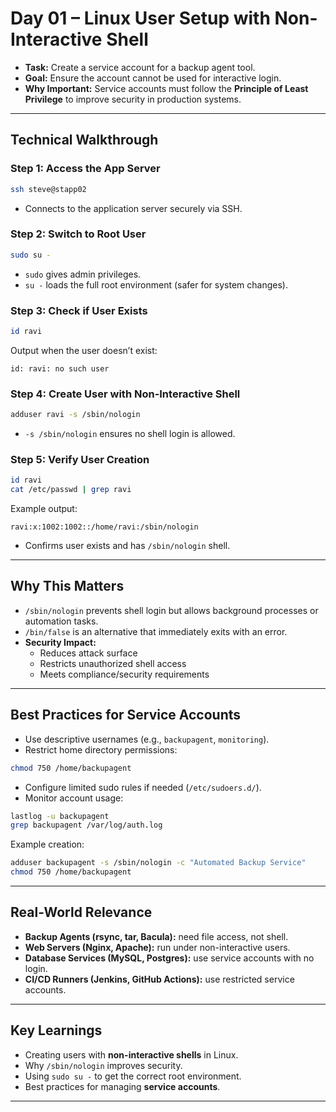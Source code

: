 # Day 01 – Linux User Setup with Non-Interactive Shell

- **Task:** Create a service account for a backup agent tool.
- **Goal:** Ensure the account cannot be used for interactive login.
- **Why Important:** Service accounts must follow the **Principle of Least Privilege** to improve security in production systems.

---

## Technical Walkthrough

### Step 1: Access the App Server
```bash
ssh steve@stapp02
```
- Connects to the application server securely via SSH.

### Step 2: Switch to Root User
```bash
sudo su -
```
- `sudo` gives admin privileges.
- `su -` loads the full root environment (safer for system changes).

### Step 3: Check if User Exists
```bash
id ravi
```
Output when the user doesn’t exist:
```
id: ravi: no such user
```

### Step 4: Create User with Non-Interactive Shell
```bash
adduser ravi -s /sbin/nologin
```
- `-s /sbin/nologin` ensures no shell login is allowed.

### Step 5: Verify User Creation
```bash
id ravi
cat /etc/passwd | grep ravi
```
Example output:
```
ravi:x:1002:1002::/home/ravi:/sbin/nologin
```
- Confirms user exists and has `/sbin/nologin` shell.

---

## Why This Matters
- `/sbin/nologin` prevents shell login but allows background processes or automation tasks.
- `/bin/false` is an alternative that immediately exits with an error.
- **Security Impact:**
  - Reduces attack surface
  - Restricts unauthorized shell access
  - Meets compliance/security requirements

---

## Best Practices for Service Accounts
- Use descriptive usernames (e.g., `backupagent`, `monitoring`).
- Restrict home directory permissions:
```bash
chmod 750 /home/backupagent
```
- Configure limited sudo rules if needed (`/etc/sudoers.d/`).
- Monitor account usage:
```bash
lastlog -u backupagent
grep backupagent /var/log/auth.log
```
Example creation:
```bash
adduser backupagent -s /sbin/nologin -c "Automated Backup Service"
chmod 750 /home/backupagent
```

---

## Real-World Relevance
- **Backup Agents (rsync, tar, Bacula):** need file access, not shell.
- **Web Servers (Nginx, Apache):** run under non-interactive users.
- **Database Services (MySQL, Postgres):** use service accounts with no login.
- **CI/CD Runners (Jenkins, GitHub Actions):** use restricted service accounts.

---

## Key Learnings
- Creating users with **non-interactive shells** in Linux.
- Why `/sbin/nologin` improves security.
- Using `sudo su -` to get the correct root environment.
- Best practices for managing **service accounts**.

---

